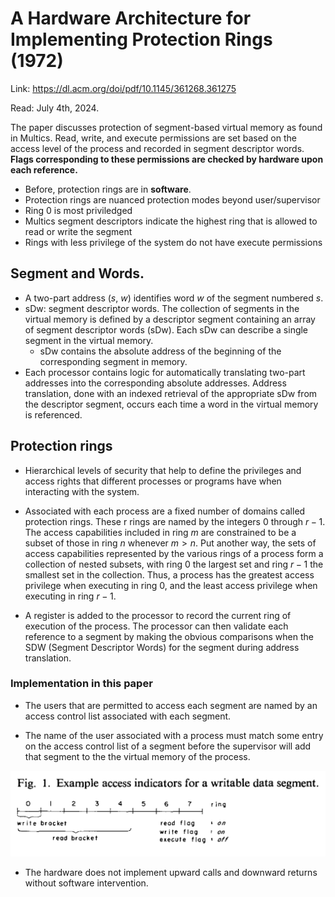 # A Hardware Architecture for Implementing Protection Rings (1972) 

Link: https://dl.acm.org/doi/pdf/10.1145/361268.361275

Read: July 4th, 2024. 

The paper discusses protection of segment-based virtual memory as found in Multics. Read, write, and execute permissions are set based on the access level of the process and recorded in segment descriptor words. **Flags corresponding to these permissions are checked by hardware upon each reference.**

* Before, protection rings are in **software**. 
* Protection rings are nuanced protection modes beyond user/supervisor
* Ring 0 is most priviledged
* Multics segment descriptors indicate the highest ring that is allowed to read or write the segment
* Rings with less privilege of the system do not have execute permissions 

## Segment and Words. 
* A two-part address ($s$, $w$) identifies word $w$ of the segment numbered $s$.
* sDw: segment descriptor words. The collection of segments in the virtual memory is defined by a descriptor segment containing an array of segment descriptor words (sDw). Each sDw can describe a single segment in the virtual memory. 
  * sDw contains the absolute address of the beginning of the corresponding segment in memory.  
*  Each processor contains logic for automatically translating two-part addresses into the corresponding absolute addresses. Address translation, done with an indexed retrieval of the appropriate sDw from the descriptor segment, occurs each time a word in the virtual memory is referenced.

## Protection rings 
* Hierarchical levels of security that help to define the privileges and access rights that different processes or programs have when interacting with the system. 

* Associated with each process are a fixed number of domains called protection rings. These r rings are named by the integers 0 through $r-1$. The access capabilities included in ring $m$ are constrained to be a subset of those in ring $n$ whenever $m > n$. Put another way, the sets of access capabilities represented by the various rings of a process form a collection of nested subsets, with ring $0$ the largest set and ring $r - 1$ the smallest set in the collection. Thus, a process has the greatest access privilege when executing in ring $0$, and the least access privilege when executing in ring $r - 1$. 

* A register is added to the processor to record the current ring of execution of the process. The processor can then validate each reference to a segment by making the obvious comparisons when the SDW (Segment Descriptor Words) for the segment during address translation.

### Implementation in this paper 

* The users that are permitted to access each segment are named by an access control list associated with each segment.

* The name of the user associated with a process must match some entry on the access control list of a segment before the supervisor will add that segment to the the virtual memory of the process.

![alt text](images/55-protection-ring/example-ring.png)

- The hardware does not implement upward calls and downward returns without software intervention. 